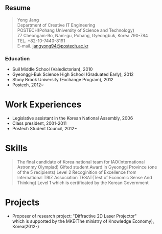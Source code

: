 Resume
------

>Yong Jang<br/>
Department of Creative IT Engineering<br/>
POSTECH(Pohang University of Science and Technology)<br/>
77 Cheongam-Ro, Nam-gu, Pohang, Gyeongbuk, Korea 790-784<br/>
TEL. +82-10-7440-8191<br/>
>E-mail. jangyong94@postech.ac.kr<br/>

### Education


- Suil Middle School (Valedictorian), 2010
- Gyeonggi-Buk Science High School (Graduated Early), 2012
- Stony Brook University (Exchange Program), 2012
- Postech, 2012~

Work Experiences
================

- Legislative assistant in the Korean National Assembly, 2006
- Class president, 2001-2011
- Postech Student Council, 2012~

Skills
======

> The final candidate of Korea national team for IAO(International Astronmy Olympiad)
Gifted student Award in Gyeonggi Province (one of the 5 recipients)
Level 2 Recoginition of Excellence from International TRIZ Association
> TESAT(Test of Economic Sense And Thinking) Level 1 which is certificated by the Korean Government

Projects
========

- Proposer of research project: "Diffractive 2D Laser Projector"<br/>
  which is supported by the MKE(The ministry of Knowledge Economy), Korea(2012-)
